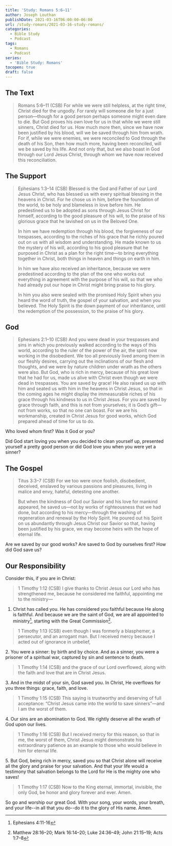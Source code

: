 ```yaml
---
title: 'Study: Romans 5:6–11'
author: Joseph Louthan
publishDate: 2021-03-16T06:00:00-06:00
url: /study-romans/2021-03-16-study-romans/
categories:
  - Bible Study
  - Podcast
tags:
  - Romans
  - Podcast
series:
  - 'Bible Study: Romans'
tocopen: true
draft: false
---
```

## The Text

> Romans 5:6–11 (CSB) For while we were still helpless, at the right time, Christ died for the ungodly. For rarely will someone die for a just person—though for a good person perhaps someone might even dare to die. But God proves his own love for us in that while we were still sinners, Christ died for us. How much more then, since we have now been justified by his blood, will we be saved through him from wrath. For if, while we were enemies, we were reconciled to God through the death of his Son, then how much more, having been reconciled, will we be saved by his life. And not only that, but we also boast in God through our Lord Jesus Christ, through whom we have now received this reconciliation.

## The Support

> Ephesians 1:3–14 (CSB) Blessed is the God and Father of our Lord Jesus Christ, who has blessed us with every spiritual blessing in the heavens in Christ. For he chose us in him, before the foundation of the world, to be holy and blameless in love before him. He predestined us to be adopted as sons through Jesus Christ for himself, according to the good pleasure of his will, to the praise of his glorious grace that he lavished on us in the Beloved One.
>
> In him we have redemption through his blood, the forgiveness of our trespasses, according to the riches of his grace that he richly poured out on us with all wisdom and understanding. He made known to us the mystery of his will, according to his good pleasure that he purposed in Christ as a plan for the right time—to bring everything together in Christ, both things in heaven and things on earth in him.
>
> In him we have also received an inheritance, because we were predestined according to the plan of the one who works out everything in agreement with the purpose of his will, so that we who had already put our hope in Christ might bring praise to his glory.
>
> In him you also were sealed with the promised Holy Spirit when you heard the word of truth, the gospel of your salvation, and when you believed. The Holy Spirit is the down payment of our inheritance, until the redemption of the possession, to the praise of his glory.

## God

> Ephesians 2:1–10 (CSB) And you were dead in your trespasses and sins in which you previously walked according to the ways of this world, according to the ruler of the power of the air, the spirit now working in the disobedient. We too all previously lived among them in our fleshly desires, carrying out the inclinations of our flesh and thoughts, and we were by nature children under wrath as the others were also. But God, who is rich in mercy, because of his great love that he had for us, made us alive with Christ even though we were dead in trespasses. You are saved by grace! He also raised us up with him and seated us with him in the heavens in Christ Jesus, so that in the coming ages he might display the immeasurable riches of his grace through his kindness to us in Christ Jesus. For you are saved by grace through faith, and this is not from yourselves; it is God’s gift—not from works, so that no one can boast. For we are his workmanship, created in Christ Jesus for good works, which God prepared ahead of time for us to do.

Who loved whom first? Was it God or you?

Did God start loving you when you decided to clean yourself up, presented yourself a pretty good person or did God love you when you were yet a sinner?

## The Gospel

> Titus 3:3–7 (CSB) For we too were once foolish, disobedient, deceived, enslaved by various passions and pleasures, living in malice and envy, hateful, detesting one another.
>
> But when the kindness of God our Savior and his love for mankind appeared, he saved us—not by works of righteousness that we had done, but according to his mercy—through the washing of regeneration and renewal by the Holy Spirit. He poured out his Spirit on us abundantly through Jesus Christ our Savior so that, having been justified by his grace, we may become heirs with the hope of eternal life.

Are we saved by our good works? Are saved to God by ourselves first? How did God save us?

## Our Responsibility

Consider this, if you are in Christ:

> 1 Timothy 1:12 (CSB) I give thanks to Christ Jesus our Lord who has strengthened me, because he considered me faithful, appointing me to the ministry—

1. Christ has called you. He has considered you faithful because He along is faithful. And because we are the saint of God, we are all appointed to ministry[^1], starting with the Great Commission[^2].

> 1 Timothy 1:13 (CSB) even though I was formerly a blasphemer, a persecutor, and an arrogant man. But I received mercy because I acted out of ignorance in unbelief,

2\. You were a sinner: by birth and by choice. And as a sinner, you were a prisoner of a spiritual war, captured by sin and sentence to death.

> 1 Timothy 1:14 (CSB) and the grace of our Lord overflowed, along with the faith and love that are in Christ Jesus.

3\. And in the midst of your sin, God saved you. In Christ, He overflows for you three things: grace, faith, and love. 

> 1 Timothy 1:15 (CSB) This saying is trustworthy and deserving of full acceptance: “Christ Jesus came into the world to save sinners”—and I am the worst of them.

4\. Our sins are an abomination to God. We rightly deserve all the wrath of God upon our lives.

> 1 Timothy 1:16 (CSB) But I received mercy for this reason, so that in me, the worst of them, Christ Jesus might demonstrate his extraordinary patience as an example to those who would believe in him for eternal life.

5\. But God, being rich in mercy, saved you so that Christ alone will receive all the glory and praise for your salvation. And that your life would a testimony that salvation belongs to the Lord for He is the mighty one who saves!

> 1 Timothy 1:17 (CSB) Now to the King eternal, immortal, invisible, the only God, be honor and glory forever and ever. Amen.

So go and worship our great God.  With your song, your words, your breath, and your life--in all that you do--do it to the glory of His name. Amen.

[^1]: Ephesians 4:11-16
[^2]: Matthew 28:16–20; Mark 16:14–20; Luke 24:36–49; John 21:15–19; Acts 1:7–8
